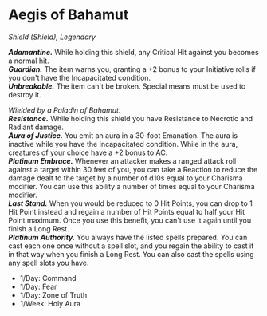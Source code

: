 # Aegis of Bahamut
*Shield (Shield), Legendary*

***Adamantine.*** While holding this shield, any Critical Hit against you becomes a normal hit.  
***Guardian.*** The item warns you, granting a +2 bonus to your Initiative rolls if you don't have the Incapacitated condition.  
***Unbreakable.*** The item can't be broken. Special means must be used to destroy it.  

*Wielded by a Paladin of Bahamut:*  
***Resistance.*** While holding this shield you have Resistance to Necrotic and Radiant damage.  
***Aura of Justice.*** You emit an aura in a 30-foot Emanation. The aura is inactive while you have the Incapacitated condition. While in the aura, creatures of your choice have a +2 bonus to AC.  
***Platinum Embrace.*** Whenever an attacker makes a ranged attack roll against a target within 30 feet of you, you can take a Reaction to reduce the damage dealt to the target by a number of d10s equal to your Charisma modifier. You can use this ability a number of times equal to your Charisma modifier.  
***Last Stand.*** When you would be reduced to 0 Hit Points, you can drop to 1 Hit Point instead and regain a number of Hit Points equal to half your Hit Point maximum. Once you use this benefit, you can't use it again until you finish a Long Rest.  
***Platinum Authority.*** You always have the listed spells prepared. You can cast each one once without a spell slot, and you regain the ability to cast it in that way when you finish a Long Rest. You can also cast the spells using any spell slots you have.
- 1/Day: Command
- 1/Day: Fear
- 1/Day: Zone of Truth
- 1/Week: Holy Aura